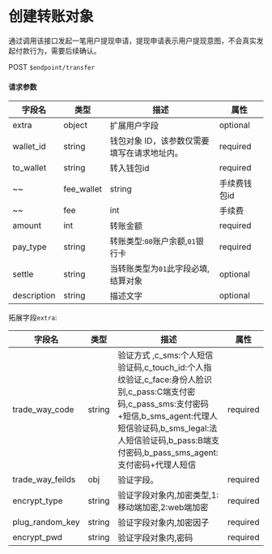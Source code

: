 # 创建转账对象

通过调用该接口发起一笔用户提现申请，提现申请表示用户提现意图，不会真实发起付款行为，需要后续确认。

POST `$endpoint/transfer`

#### 请求参数

| 字段名         | 类型        | 描述                                                         | 属性          |
| -------------- | ----------- | ------------------------------------------------------------ | ------------- |
| extra       | object    | 扩展用户字段                       |optional|
| wallet_id   | string | 钱包对象 ID，该参数仅需要填写在请求地址内。 |required|
| to_wallet   | string    | 转入钱包id                         |required|
~~| fee_wallet   | string    | 手续费钱包id                         |required|~~
~~| fee   | int    | 手续费                         |required|~~
| amount   | int    | 转账金额                         |required|
| pay_type   | string    | 转账类型:`00`账户余额,`01`银行卡                         |required|
| settle   | string    | 当转账类型为`01`此字段必填,结算对象                     |optional|
| description | string    | 描述文字                           |optional|

拓展字段`extra`:

| 字段名         | 类型        | 描述                                                         | 属性          |
| -------------- | ----------- | ------------------------------------------------------------ | ------------- |
| trade_way_code       | string    | 验证方式 ,c_sms:个人短信验证码,c_touch_id:个人指纹验证,c_face:身份人脸识别,c_pass:C端支付密码,c_pass_sms:支付密码+短信,b_sms_agent:代理人短信验证码,b_sms_legal:法人短信验证码,b_pass:B端支付密码,b_pass_sms_agent:支付密码+代理人短信                      |required|
| trade_way_feilds   | obj | 验证字段。 |required|
| encrypt_type   | string    | 验证字段对象内,加密类型,1:移动端加密,2:web端加密                        |required|
| plug_random_key   | string    | 验证字段对象内,加密因子                         |required|
| encrypt_pwd   | string    | 验证字段对象内,密码                         |required|